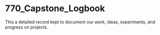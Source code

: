 # 770_Capstone_Logbook
This  a detailed record kept to document our work, ideas, experiments, and progress on projects. 
